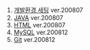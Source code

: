 1. <a href="https://github.com/ynjch97/YNJCH_WIKI/wiki/%EA%B0%9C%EB%B0%9C-%ED%99%98%EA%B2%BD-%EC%84%B8%ED%8C%85">개발환경 세팅</a> ver.200807
2. <a href="https://github.com/ynjch97/YNJCH_WIKI/wiki/JAVA">JAVA</a> ver.200807
3. <a href="https://github.com/ynjch97/YNJCH_WIKI/wiki/HTML">HTML</a> ver.200807
4. <a href="https://github.com/ynjch97/YNJCH_WIKI/wiki/MySQL">MySQL</a> ver.200812
5. <a href="https://github.com/ynjch97/YNJCH_WIKI.wiki.git">Git</a> ver.200812
